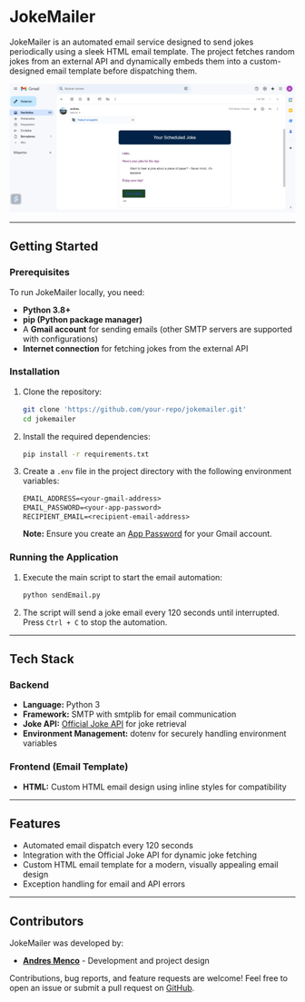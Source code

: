 # JokeMailer

JokeMailer is an automated email service designed to send jokes periodically using a sleek HTML email template. The project fetches random jokes from an external API and dynamically embeds them into a custom-designed email template before dispatching them.

![alt text](email_jokes.png)

---

## Getting Started

### Prerequisites
To run JokeMailer locally, you need:
- **Python 3.8+**
- **pip (Python package manager)**
- A **Gmail account** for sending emails (other SMTP servers are supported with configurations)
- **Internet connection** for fetching jokes from the external API

### Installation

1. Clone the repository:
   ```bash
   git clone 'https://github.com/your-repo/jokemailer.git'
   cd jokemailer
   ```

2. Install the required dependencies:
   ```bash
   pip install -r requirements.txt
   ```

3. Create a `.env` file in the project directory with the following environment variables:
   ```env
   EMAIL_ADDRESS=<your-gmail-address>
   EMAIL_PASSWORD=<your-app-password>
   RECIPIENT_EMAIL=<recipient-email-address>
   ```

   **Note:** Ensure you create an [App Password](https://support.google.com/mail/answer/185833?hl=en) for your Gmail account.

### Running the Application

1. Execute the main script to start the email automation:
   ```bash
   python sendEmail.py
   ```

2. The script will send a joke email every 120 seconds until interrupted. Press `Ctrl + C` to stop the automation.

---

## Tech Stack

### Backend
- **Language:** Python 3
- **Framework:** SMTP with smtplib for email communication
- **Joke API:** [Official Joke API](https://official-joke-api.appspot.com) for joke retrieval
- **Environment Management:** dotenv for securely handling environment variables

### Frontend (Email Template)
- **HTML:** Custom HTML email design using inline styles for compatibility

---

## Features

- Automated email dispatch every 120 seconds
- Integration with the Official Joke API for dynamic joke fetching
- Custom HTML email template for a modern, visually appealing email design
- Exception handling for email and API errors

---

## Contributors

JokeMailer was developed by:
- **[Andres Menco](https://github.com/Rov95)** - Development and project design

Contributions, bug reports, and feature requests are welcome! Feel free to open an issue or submit a pull request on [GitHub](https://github.com/Rov95/JokeMailer.git).

